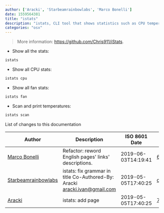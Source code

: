 ```yaml
---
author: ['Aracki', 'Starbeamrainbowlabs', 'Marco Bonelli']
date: 1559564381
title: "istats"
description: "istats, CLI tool that shows statistics such as CPU temperature, fan speeds and battery status."
categories: "osx"
---
```

> More information: <https://github.com/Chris911/iStats>.

- Show all the stats:

```bash
istats
```

- Show all CPU stats:

```bash
istats cpu
```

- Show all fan stats:

```bash
istats fan
```

- Scan and print temperatures:

```bash
istats scan
```
List of changes to this documentation


Author | Description | ISO 8601 Date | GitHub link
------|-----|-----|-----
[Marco Bonelli](mailto:marco@mebeim.net) | Refactor: reword English pages' links' descriptions. | 2019-06-03T14:19:41 | [66abb98ce935](https://github.com/tldr-pages/tldr/commit/66abb98ce935c0f4516bf30c4d6da72180d5a3ab)
[Starbeamrainbowlabs](mailto:sbrl@starbeamrainbowlabs.com) | istats: fix grammar in title Co-Authored-By: Aracki <aracki.ivan@gmail.com> | 2019-05-05T17:40:25 | [d12f8167a645](https://github.com/tldr-pages/tldr/commit/d12f8167a6459ee2aec759ee26c124a728311656)
[Aracki](mailto:aracki.ivan@gmail.com) | istats: add page | 2019-05-05T17:40:25 | [7c79fbe5009f](https://github.com/tldr-pages/tldr/commit/7c79fbe5009f530343b5ae87223a9102daafbdf4)

